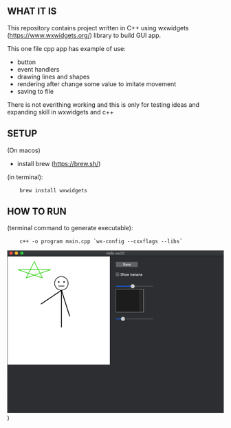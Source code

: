## WHAT IT IS

This repository contains project written in C++ using wxwidgets (https://www.wxwidgets.org/) library to build GUI app.

This one file cpp app has example of use:
- button
- event handlers
- drawing lines and shapes
- rendering after change some value to imitate movement
- saving to file

There is not everithing working and this is only for testing ideas and expanding skill in wxwidgets and c++

## SETUP

(On macos)
- install brew (https://brew.sh/)

(in terminal):

        brew install wxwidgets

## HOW TO RUN

(terminal command to generate executable):

        c++ -o program main.cpp `wx-config --cxxflags --libs`

![alt text](./examle_screenshot.png))